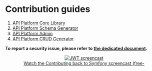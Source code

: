 # Contribution guides

1.  [API Platform Core Library](https://github.com/api-platform/core/blob/main/CONTRIBUTING.md)
2.  [API Platform Schema Generator](https://github.com/api-platform/schema-generator/blob/main/CONTRIBUTING.md)
3.  [API Platform Admin](https://github.com/api-platform/admin/blob/master/CONTRIBUTING.md)
4.  [API Platform CRUD Generator](https://github.com/api-platform/client-generator/blob/master/CONTRIBUTING.md)

**To report a security issue, please refer to [the dedicated document](security.md).**

<p align="center" class="symfonycasts"><a href="https://symfonycasts.com/screencast/contributing?cid=apip"><img src="/docs/distribution/images/symfonycasts-player.png" alt="JWT screencast"><br>Watch the Contributing back to Symfony screencast (free-</a></p>
